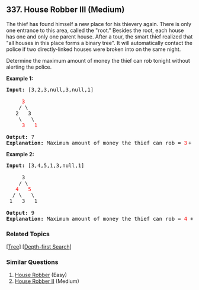 <!--|This file generated by command(leetcode description); DO NOT EDIT.    |-->
<!--+----------------------------------------------------------------------+-->
<!--|@author    Openset <openset.wang@gmail.com>                           |-->
<!--|@link      https://github.com/openset                                 |-->
<!--|@home      https://github.com/openset/leetcode                        |-->
<!--+----------------------------------------------------------------------+-->

## 337. House Robber III (Medium)

<p>The thief has found himself a new place for his thievery again. There is only one entrance to this area, called the &quot;root.&quot; Besides the root, each house has one and only one parent house. After a tour, the smart thief realized that &quot;all houses in this place forms a binary tree&quot;. It will automatically contact the police if two directly-linked houses were broken into on the same night.</p>

<p>Determine the maximum amount of money the thief can rob tonight without alerting the police.</p>

<p><b>Example 1:</b></p>

<pre>
<strong>Input: </strong>[3,2,3,null,3,null,1]

     <font color="red">3</font>
    / \
   2   3
    \   \ 
     <font color="red">3   1
</font>
<strong>Output:</strong> 7 
<strong>Explanation:</strong>&nbsp;Maximum amount of money the thief can rob = <font color="red" style="font-family: sans-serif, Arial, Verdana, &quot;Trebuchet MS&quot;;">3</font><span style="font-family: sans-serif, Arial, Verdana, &quot;Trebuchet MS&quot;;"> + </span><font color="red" style="font-family: sans-serif, Arial, Verdana, &quot;Trebuchet MS&quot;;">3</font><span style="font-family: sans-serif, Arial, Verdana, &quot;Trebuchet MS&quot;;"> + </span><font color="red" style="font-family: sans-serif, Arial, Verdana, &quot;Trebuchet MS&quot;;">1</font><span style="font-family: sans-serif, Arial, Verdana, &quot;Trebuchet MS&quot;;"> = </span><b style="font-family: sans-serif, Arial, Verdana, &quot;Trebuchet MS&quot;;">7</b><span style="font-family: sans-serif, Arial, Verdana, &quot;Trebuchet MS&quot;;">.</span></pre>

<p><b>Example 2:</b></p>

<pre>
<strong>Input: </strong>[3,4,5,1,3,null,1]

&nbsp;    3
    / \
   <font color="red">4</font>   <font color="red">5</font>
  / \   \ 
 1   3   1

<strong>Output:</strong> 9
<strong>Explanation:</strong>&nbsp;Maximum amount of money the thief can rob = <font color="red">4</font> + <font color="red">5</font> = <b>9</b>.
</pre>

### Related Topics
  [[Tree](https://github.com/openset/leetcode/tree/master/tag/tree/README.md)]
  [[Depth-first Search](https://github.com/openset/leetcode/tree/master/tag/depth-first-search/README.md)]

### Similar Questions
  1. [House Robber](https://github.com/openset/leetcode/tree/master/problems/house-robber) (Easy)
  1. [House Robber II](https://github.com/openset/leetcode/tree/master/problems/house-robber-ii) (Medium)
